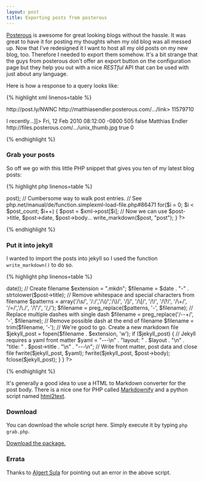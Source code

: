 ```yaml
---
layout: post
title: Exporting posts from posterous
---
```


[Posterous][3] is awesome for great looking blogs without the hassle.
It was great to have it for posting my thoughts when my old blog was
all messed up. Now that I've redesigned it I want to host all my old
posts on my new blog, too. Therefore I needed to export them somehow.
It's a bit strange that the guys from posterous don't offer an export button on the configuration
page but they help you out with a nice *RESTful* API that can be used with 
just about any language.

Here is how a response to a query looks like:

{% highlight xml linenos=table %}

<post> 
  <url>http://post.ly/NWNC</url> 
  <link>http://matthiasendler.posterous.com/.../link> 
  <title>Overkill: Java as a first programming language</title> 
  <id>11579710</id> 
  <body> 
    <![CDATA[><p>I recently...]]>
  </body> 
  <date>Fri, 12 Feb 2010 08:12:00 -0800</date> 
  <views>505</views> 
  <private>false</private> 
  <author>Matthias Endler</author> 
  <authorpic>http://files.posterous.com/.../unix_thumb.jpg</authorpic> 
  <commentsenabled>true</commentsenabled> 
  <commentsCount>0</commentsCount> 
</post>

{% endhighlight %}

### Grab your posts

So off we go with this little PHP snippet that gives you 
ten of my latest blog posts:

{% highlight php linenos=table %}

<?php

  // Posterous PHP export. Requires PHP 5.1.0 or newer
  // Documentation on http://posterous.com/api/reading

  // Set timezone for posterous blog
  date_default_timezone_set('America/Los_Angeles');

  // Query options
  $site_id = "";                // Either use id of the site...
  $hostname = "matthiasendler"; // ...or a posterous subdomain.
  $num_posts = 10;                  // Number of posts to read.
  $page = 1;                              // Get specific page.
  $tag = "";                     // Grab posts with these tags.

  // Create query string
  if ($site_id) $query = "site_id="  . $site_id;
  else          $query = "hostname=" . $hostname;

  if ($num_posts) $query .= "&num_posts=" . $num_posts;
  if ($page)      $query .= "&page="      . $page;
  if ($tag)       $query .= "&tag="       . $tag;

  // Request
  $url = "http://posterous.com/api/readposts?" . $query;
  $xml = simplexml_load_file($url);
  $post_count = count($xml->post);

  // Cumbersome way to walk post entries. 
  // See php.net/manual/de/function.simplexml-load-file.php#86471
  for($i = 0; $i < $post_count; $i++) { 
    $post = $xml->post[$i]; 
    // Now we can use $post->title, $post->date, $post->body...
    write_markdown($post, "post");
  }

?>

{% endhighlight %}

### Put it into jekyll
I wanted to import the posts into jekyll so I used the function `write_markdown()` to do so.

{% highlight php linenos=table %}

<?php

/**
 * Formats a posterous post as markdown to use it with jekyll
 * array  $post   The post that gets processed
 * string $layout The liquid template to use 
 */
 function write_markdown($post, $layout) {
	// Extract relevant data from $post
	$date  = date("Y-m-d", strtotime($post->date));
	
	// Create filename
	$extension = ".mkdn";
	$filename = $date . "-" . strtolower($post->title);
	
	// Remove whitespace and special characters from filename
	$patterns = array('/\s/', '/:/','/\(/','/\)/', '/]/', 
	'/\[/', '/!/', '/\?/', '/\+/', '/=/','/\./', '/\"/', '/,/');
	$filename = preg_replace($patterns, '-', $filename);
	
	// Replace multiple dashes with single dash
	$filename = preg_replace('/--+/', '-', $filename);
	
	// Remove possible dash at the end of filename
	$filename = trim($filename, '-');
	
	// We're good to go. Create a new markdown file
	$jekyll_post = fopen($filename . $extension, 'w');
	if ($jekyll_post) {
		// Jekyll requires a yaml front matter
		$yaml = "---\n" .
			"layout: " . $layout       . "\n" .
			"title:  " . $post->title  . "\n" .
			"---\n";
				
		// Write front matter, post data and close file
		fwrite($jekyll_post, $yaml);
		fwrite($jekyll_post, $post->body);
		fclose($jekyll_post);
	}
 }

?>
{% endhighlight %}

It's generally a good idea to use a HTML to Markdown converter for
the post body. There is a nice one for PHP called [Markdownify][1]
and a python script named [html2text][2].


### Download

You can download the whole script here. Simply execute it by typing `php grab.php`.

<a href="https://raw.github.com/mre/mre.github.com/master/downloads/grab.php">
<div class="download">Download the package.</div></a>

### Errata

Thanks to [Algert Sula][4] for pointing out an error in the above
script.

[1]: http://sourceforge.net/projects/markdownify/
[2]: http://www.aaronsw.com/2002/html2text/
[3]: http://matthiasendler.posterous.com
[4]: http://www.algertsula.com
